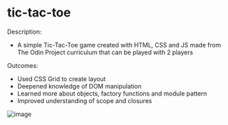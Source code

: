# tic-tac-toe
Description:
- A simple Tic-Tac-Toe game created with HTML, CSS and JS made from The Odin Project curriculum that can be played with 2 players

Outcomes: 
- Used CSS Grid to create layout
- Deepened knowledge of DOM manipulation
- Learned more about objects, factory functions and module pattern
- Improved understanding of scope and closures

![image](https://user-images.githubusercontent.com/70051252/202864331-d1010153-9b47-4d03-b62c-296e7d74b1fc.png)

